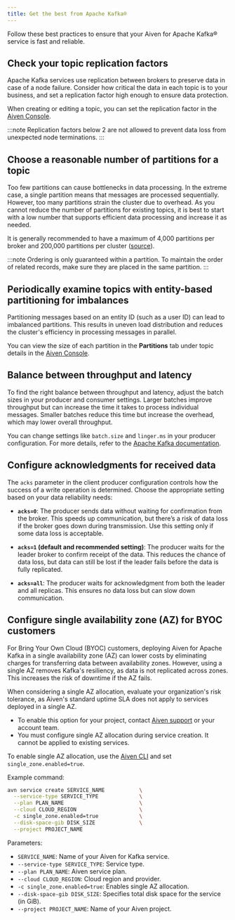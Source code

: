 ```yaml
---
title: Get the best from Apache Kafka®
---
```


Follow these best practices to ensure that your Aiven for Apache Kafka® service is fast and reliable.

## Check your topic replication factors

Apache Kafka services use replication between brokers to preserve data in case of a
node failure. Consider how critical the data in each topic is to your business, and set
a replication factor high enough to ensure data protection.

When creating or editing a topic, you can set the replication factor in the
[Aiven Console](https://console.aiven.io/).

:::note
Replication factors below 2 are not allowed to prevent data loss from unexpected node
terminations.
:::

## Choose a reasonable number of partitions for a topic

Too few partitions can cause bottlenecks in data processing. In the extreme case, a
single partition means that messages are processed sequentially. However, too many
partitions strain the cluster due to overhead. As you cannot reduce the
number of partitions for existing topics, it is best to start with a low number that
supports efficient data processing and increase it as needed.

It is generally recommended to have a maximum of 4,000 partitions per broker and
200,000 partitions per cluster
([source](https://blogsarchive.apache.org/kafka/entry/apache-kafka-supports-more-partitions)).

:::note
Ordering is only guaranteed within a partition. To maintain the order of related records,
make sure they are placed in the same partition.
:::

## Periodically examine topics with entity-based partitioning for imbalances

Partitioning messages based on an entity ID (such as a user ID) can lead to
imbalanced partitions. This results in uneven load distribution and reduces the
cluster's efficiency in processing messages in parallel.

You can view the size of each partition in the **Partitions** tab under topic details
in the [Aiven Console](https://console.aiven.io/).

## Balance between throughput and latency

To find the right balance between throughput and latency, adjust the batch sizes in
your producer and consumer settings. Larger batches improve throughput but can increase
the time it takes to process individual messages. Smaller batches reduce this time
but increase the overhead, which may lower overall throughput.

You can change settings like `batch.size` and `linger.ms` in your producer
configuration. For more details, refer to the
[Apache Kafka documentation](https://kafka.apache.org/documentation/).

## Configure acknowledgments for received data

The `acks` parameter in the client producer configuration controls how the success of a
write operation is determined. Choose the appropriate setting based on your data
reliability needs:

- **`acks=0`**: The producer sends data without waiting for confirmation from the
  broker. This speeds up communication, but there’s a risk of data loss if the broker
  goes down during transmission. Use this setting only if some data loss is acceptable.

- **`acks=1` (default and recommended setting)**: The producer waits for the leader
  broker to confirm receipt of the data. This reduces the chance of data loss, but
  data can still be lost if the leader fails before the data is fully replicated.

- **`acks=all`**: The producer waits for acknowledgment from both the leader and all
  replicas. This ensures no data loss but can slow down communication.

## Configure single availability zone (AZ) for BYOC customers

For Bring Your Own Cloud (BYOC) customers, deploying Aiven for Apache Kafka in a single
availability zone (AZ) can lower costs by eliminating charges for transferring data
between availability zones. However, using a single AZ removes Kafka's resiliency,
as data is not replicated across zones. This increases the risk of downtime if the
AZ fails.

When considering a single AZ allocation, evaluate your organization's risk tolerance,
as Aiven's standard uptime SLA does not apply to services deployed in a single AZ.

- To enable this option for your project, contact
  [Aiven support](mailto:support@aiven.io) or your account team.
- You must configure single AZ allocation during service creation. It cannot be applied
  to existing services.

To enable single AZ allocation, use the [Aiven CLI](/docs/tools/cli) and
set `single_zone.enabled=true`.

Example command:

```bash
avn service create SERVICE_NAME           \
  --service-type SERVICE_TYPE             \
  --plan PLAN_NAME                        \
  --cloud CLOUD_REGION                    \
  -c single_zone.enabled=true             \
  --disk-space-gib DISK_SIZE              \
  --project PROJECT_NAME
```

Parameters:

- `SERVICE_NAME`: Name of your Aiven for Kafka service.
- `--service-type SERVICE_TYPE`: Service type.
- `--plan PLAN_NAME`: Aiven service plan.
- `--cloud CLOUD_REGION`: Cloud region and provider.
- `-c single_zone.enabled=true`: Enables single AZ allocation.
- `--disk-space-gib DISK_SIZE`: Specifies total disk space for the service (in GiB).
- `--project PROJECT_NAME`: Name of your Aiven project.
